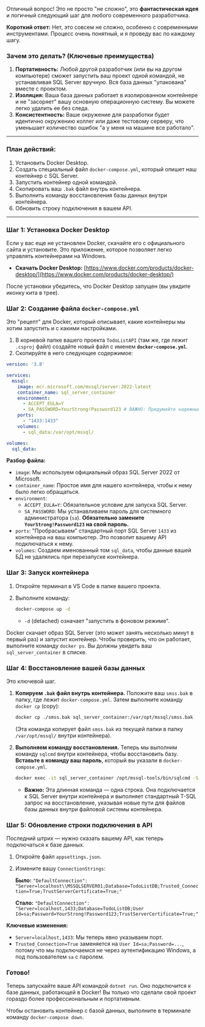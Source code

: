 Отличный вопрос! Это не просто "не сложно", это **фантастическая идея** и логичный следующий шаг для любого современного разработчика.

**Короткий ответ:** Нет, это совсем не сложно, особенно с современными инструментами. Процесс очень понятный, и я проведу вас по каждому шагу.

### **Зачем это делать? (Ключевые преимущества)**

1.  **Портативность:** Любой другой разработчик (или вы на другом компьютере) сможет запустить ваш проект одной командой, не устанавливая SQL Server вручную. Вся база данных "упакована" вместе с проектом.
2.  **Изоляция:** Ваша база данных работает в изолированном контейнере и не "засоряет" вашу основную операционную систему. Вы можете легко удалить ее без следа.
3.  **Консистентность:** Ваше окружение для разработки будет идентично окружению коллег или даже тестовому серверу, что уменьшает количество ошибок "а у меня на машине все работало".

---

### **План действий:**

1.  Установить Docker Desktop.
2.  Создать специальный файл `docker-compose.yml`, который опишет наш контейнер с SQL Server.
3.  Запустить контейнер одной командой.
4.  Скопировать ваш `.bak` файл внутрь контейнера.
5.  Выполнить команду восстановления базы данных внутри контейнера.
6.  Обновить строку подключения в вашем API.

---

### **Шаг 1: Установка Docker Desktop**

Если у вас еще не установлен Docker, скачайте его с официального сайта и установите. Это приложение, которое позволяет легко управлять контейнерами на Windows.

*   **Скачать Docker Desktop:** [https://www.docker.com/products/docker-desktop/](https://www.docker.com/products/docker-desktop/)

После установки убедитесь, что Docker Desktop запущен (вы увидите иконку кита в трее).

### **Шаг 2: Создание файла `docker-compose.yml`**

Это "рецепт" для Docker, который описывает, какие контейнеры мы хотим запустить и с какими настройками.

1.  В корневой папке вашего проекта `TodoListAPI` (там же, где лежит `.csproj` файл) создайте новый файл с именем **`docker-compose.yml`**.
2.  Скопируйте в него следующее содержимое:

```yaml
version: '3.8'

services:
  mssql:
    image: mcr.microsoft.com/mssql/server:2022-latest
    container_name: sql_server_container
    environment:
      - ACCEPT_EULA=Y
      - SA_PASSWORD=YourStrong!Password123 # ВАЖНО: Придумайте надежный пароль!
    ports:
      - "1433:1433"
    volumes:
      - sql_data:/var/opt/mssql/

volumes:
  sql_data:
```

**Разбор файла:**
*   `image`: Мы используем официальный образ SQL Server 2022 от Microsoft.
*   `container_name`: Простое имя для нашего контейнера, чтобы к нему было легко обращаться.
*   `environment`:
    *   `ACCEPT_EULA=Y`: Обязательное условие для запуска SQL Server.
    *   `SA_PASSWORD`: Мы устанавливаем пароль для системного администратора (`sa`). **Обязательно замените `YourStrong!Password123` на свой пароль.**
*   `ports`: "Пробрасываем" стандартный порт SQL Server `1433` из контейнера на ваш компьютер. Это позволит вашему API подключаться к нему.
*   `volumes`: Создаем именованный том `sql_data`, чтобы данные вашей БД не удалялись при перезапуске контейнера.

### **Шаг 3: Запуск контейнера**

1.  Откройте терминал в VS Code в папке вашего проекта.
2.  Выполните команду:

    ```bash
    docker-compose up -d
    ```
    *   `-d` (detached) означает "запустить в фоновом режиме".

Docker скачает образ SQL Server (это может занять несколько минут в первый раз) и запустит контейнер. Чтобы проверить, что он работает, выполните команду `docker ps`. Вы должны увидеть ваш `sql_server_container` в списке.

### **Шаг 4: Восстановление вашей базы данных**

Это ключевой шаг.

1.  **Копируем `.bak` файл внутрь контейнера.**
    Положите ваш `smss.bak` в папку, где лежит `docker-compose.yml`. Затем выполните команду `docker cp` (copy):

    ```bash
    docker cp ./smss.bak sql_server_container:/var/opt/mssql/smss.bak
    ```
    (Эта команда копирует файл `smss.bak` из текущей папки в папку `/var/opt/mssql/` внутри контейнера).

2.  **Выполняем команду восстановления.**
    Теперь мы выполним команду `sqlcmd` внутри контейнера, чтобы восстановить базу. **Вставьте в команду ваш пароль**, который вы указали в `docker-compose.yml`.

    ```bash
    docker exec -it sql_server_container /opt/mssql-tools/bin/sqlcmd -S localhost -U sa -P 'YourStrong!Password123' -Q "RESTORE DATABASE [TodoListDB] FROM DISK = N'/var/opt/mssql/smss.bak' WITH FILE = 1, MOVE N'smss' TO N'/var/opt/mssql/data/TodoListDB.mdf', MOVE N'smss_log' TO N'/var/opt/mssql/data/TodoListDB_log.ldf', NOUNLOAD, REPLACE, STATS = 5"
    ```
    *   **Важно:** Эта длинная команда — одна строка. Она подключается к SQL Server внутри контейнера и выполняет стандартный T-SQL запрос на восстановление, указывая новые пути для файлов базы данных внутри файловой системы контейнера.

### **Шаг 5: Обновление строки подключения в API**

Последний штрих — нужно сказать вашему API, как теперь подключаться к базе данных.

1.  Откройте файл `appsettings.json`.
2.  Измените вашу `ConnectionStrings`:

    **Было:**
    `"DefaultConnection": "Server=localhost\\MSSQLSERVER01;Database=TodoListDB;Trusted_Connection=True;TrustServerCertificate=True;"`

    **Стало:**
    `"DefaultConnection": "Server=localhost,1433;Database=TodoListDB;User Id=sa;Password=YourStrong!Password123;TrustServerCertificate=True;"`

**Ключевые изменения:**
*   `Server=localhost,1433`: Мы теперь явно указываем порт.
*   `Trusted_Connection=True` заменяется на `User Id=sa;Password=...`, потому что мы подключаемся не через аутентификацию Windows, а под пользователем `sa` с паролем.

### **Готово!**

Теперь запускайте ваше API командой `dotnet run`. Оно подключится к базе данных, работающей в Docker! Вы только что сделали свой проект гораздо более профессиональным и портативным.

Чтобы остановить контейнер с базой данных, выполните в терминале команду `docker-compose down`.